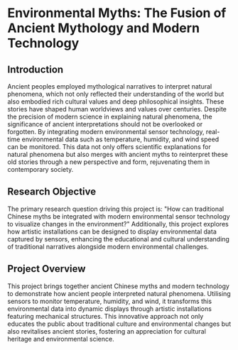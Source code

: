# Environmental Myths: The Fusion of Ancient Mythology and Modern Technology

## Introduction
Ancient peoples employed mythological narratives to interpret natural phenomena, which not only reflected their understanding of the world but also embodied rich cultural values and deep philosophical insights. These stories have shaped human worldviews and values over centuries. Despite the precision of modern science in explaining natural phenomena, the significance of ancient interpretations should not be overlooked or forgotten. By integrating modern environmental sensor technology, real-time environmental data such as temperature, humidity, and wind speed can be monitored. This data not only offers scientific explanations for natural phenomena but also merges with ancient myths to reinterpret these old stories through a new perspective and form, rejuvenating them in contemporary society.

## Research Objective
The primary research question driving this project is: "How can traditional Chinese myths be integrated with modern environmental sensor technology to visualize changes in the environment?" Additionally, this project explores how artistic installations can be designed to display environmental data captured by sensors, enhancing the educational and cultural understanding of traditional narratives alongside modern environmental challenges.

## Project Overview
This project brings together ancient Chinese myths and modern technology to demonstrate how ancient people interpreted natural phenomena. Utilising sensors to monitor temperature, humidity, and wind, it transforms this environmental data into dynamic displays through artistic installations featuring mechanical structures. This innovative approach not only educates the public about traditional culture and environmental changes but also revitalises ancient stories, fostering an appreciation for cultural heritage and environmental science.
